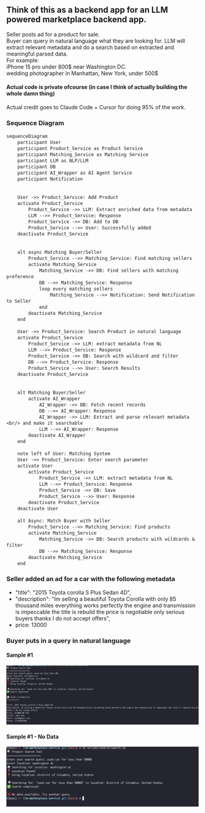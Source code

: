 ## Think of this as a backend app for an LLM powered marketplace backend app.
Seller posts ad for a product for sale.  
Buyer can query in natural language what they are looking for. LLM will extract relevant metadata and do a search based on extracted and meaningful parsed data.  
For example:   
iPhone 15 pro under 800$ near Washington DC.  
wedding photographer in Manhattan, New York, under 500$  



#### Actual code is private ofcourse (in case I think of actually building the whole damn thing)  
Actual credit goes to Claude Code + Cursor for doing 95% of the work. 


### Sequence Diagram
```mermaid
sequenceDiagram
    participant User
    participant Product_Service as Product Service
    participant Matching_Service as Matching Service
    participant LLM as NLP/LLM
    participant DB
    participant AI_Wrapper as AI Agent Service
    participant Notification


    User ->> Product_Service: Add Product
    activate Product_Service
        Product_Service ->> LLM: Extract enriched data from metadata
        LLM -->> Product_Service: Response
        Product_Service ->> DB: Add to DB
        Product_Service -->> User: Successfully added
    deactivate Product_Service


    alt async Matching Buyer/Seller
        Product_Service -->> Matching_Service: Find matching sellers
        activate Matching_Service
            Matching_Service ->> DB: Find sellers with matching preference
            DB -->> Matching_Service: Response
            loop every matching sellers
                Matching_Service -->> Notification: Send Notification to Seller
            end
        deactivate Matching_Service
    end

    User ->> Product_Service: Search Product in natural language
    activate Product_Service
        Product_Service ->> LLM: extract metadata from NL
        LLM -->> Product_Service: Response
        Product_Service ->> DB: Search with wildcard and filter
        DB -->> Product_Service: Response
        Product_Service -->> User: Search Results
    deactivate Product_Service


    alt Matching Buyer/Seller
        activate AI_Wrapper
            AI_Wrapper ->> DB: Fetch recent records
            DB -->> AI_Wrapper: Response
            AI_Wrapper ->> LLM: Extract and parse relevant metadata <br/> and make it searchable
            LLM -->> AI_Wrapper: Response
        deactivate AI_Wrapper
    end

    note left of User: Matching System
    User ->> Product_Service: Enter search parameter
    activate User
        activate Product_Service
            Product_Service ->> LLM: extract metadata from NL
            LLM -->> Product_Service: Response
            Product_Service ->> DB: Save
            Product_Service -->> User: Response
        deactivate Product_Service
    deactivate User

    alt Async: Match Buyer with Seller
        Product_Service -->> Matching_Service: Find products
        activate Matching_Service
            Matching_Service ->> DB: Search products with wildcards & filter 
            DB -->> Matching_Service: Response
        deactivate Matching_Service
    end
``` 


### Seller added an ad for a car with the following metadata
- "title": "2015 Toyota corolla S Plus Sedan 4D",
- "description": "Im selling a beautiful Toyota Corolla with only 85 thousand miles everything works perfectly the engine and transmission is impeccable the title is rebuild the price is negotiable only serious buyers thanks I do not accept offers",
- price: 13000  


### Buyer puts in a query in natural language

#### Sample #1
![alt text](./img/search1.png)


#### Sample #1 - No Data
![alt text](./img/search2.png)